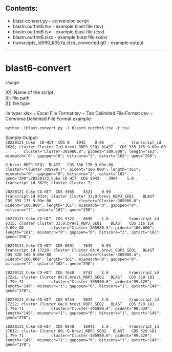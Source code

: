 ## Contents:  
- blast-convert.py - conversion script  
- blastn.outfmt6.tsv - example blast file (tsv)
- blastn.outfmt6.tsv - example blast file (csv)
- blastn.outfmt6.xlsx - example blast file (xslx) 
- transcripts_id090_k05.fa.clstr_converted.gtf - example output  
___
# blast6-convert 

Usage:

[0]: Name of the script.  
[i]: file path   
[t]: file type  

ile type: 
xlsx = Excel File Format
tsv = Tab Delimited File Format
csv = Commma Delimited File Format
example:  

`python .\blast-convert.py -i blastn.outfmt6.tsv -t tsv`


Sample Output:  
`20220121_Cuke	CD-HIT	CDS	0	1942	0.96	.	.	transcript_id 3628; cluster Cluster 7;O.brevi_RBPJ_SEQ1	BLAST	CDS	335	175	9.09e-80	.	.	cluster="Cluster-305980.8"; pident="100.000"; length="161"; mismatch="0"; gapopen="0"; bitscore="2", qstart="162": qend="298";  `

`O.brevi_RBPJ_SEQ1	BLAST	CDS	330	170	9.09e-80	.	.	cluster="Cluster-305980.7"; pident="100.000"; length="161"; mismatch="0"; gapopen="0"; bitscore="2", qstart="162": qend="298";20220123_Cuke	CD-HIT	CDS	1943	3964	1.0	.	.	transcript_id 3629; cluster Cluster 7; ` 

` 20220121_Cuke	CD-HIT	CDS	3965	5321	0.99	.	.	transcript_id 8314; cluster Cluster 33;O.brevi_RBPJ_SEQ1	BLAST	CDS	335	175	9.09e-80	.	.	cluster="Cluster-305980.6"; pident="100.000"; length="161"; mismatch="0"; gapopen="0"; bitscore="2", qstart="162": qend="298"; `  

` 20220121_Cuke	CD-HIT	CDS	5322	6690	1.0	.	.	transcript_id 8315; cluster Cluster 33;O.brevi_RBPJ_SEQ1	BLAST	CDS	316	156	9.09e-80	.	.	cluster="Cluster-305980.5"; pident="100.000"; length="161"; mismatch="0"; gapopen="0"; bitscore="2", qstart="162": qend="298";  `

` 20220121_Cuke	CD-HIT	CDS	6691	7639	0.95	.	.	transcript_id 17220; cluster Cluster 84;O.brevi_RBPJ_SEQ1	BLAST	CDS	320	160	9.09e-80	.	.	cluster="Cluster-305980.4"; pident="100.000"; length="161"; mismatch="0"; gapopen="0"; bitscore="2", qstart="162": qend="298"; ` 

` 20220121_Cuke	CD-HIT	CDS	7640	8743	1.0	.	.	transcript_id 17221; cluster Cluster 84;O.brevi_RBPJ_SEQ2	BLAST	CDS	329	181	1.79e-71	.	.	cluster="Cluster-305980.8"; pident="99.329"; length="149"; mismatch="1"; gapopen="0"; bitscore="1", qstart="149": qend="270"; ` 

` 20220121_Cuke	CD-HIT	CDS	8744	9847	1.0	.	.	transcript_id 17222; cluster Cluster 84;O.brevi_RBPJ_SEQ2	BLAST	CDS	329	181	1.79e-71	.	.	cluster="Cluster-305980.8"; pident="99.329"; length="149"; mismatch="1"; gapopen="0"; bitscore="1", qstart="149": qend="270"; ` 

` 20220121_Cuke	CD-HIT	CDS	9848	10941	1.0	.	.	transcript_id 27812; cluster Cluster 89;
O.brevi_RBPJ_SEQ2	BLAST	CDS	329	181	1.79e-71	.	.	cluster="Cluster-305980.6"; pident="99.329"; length="149"; mismatch="1"; gapopen="0"; bitscore="1", qstart="149": qend="270";
 ` 
